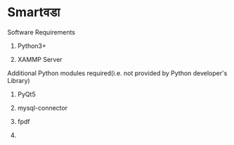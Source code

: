 # Smartवडा

Software Requirements

  1. Python3+

  2. XAMMP Server

Additional Python modules required(i.e. not provided by Python developer's Library)

  1. PyQt5
  
  2. mysql-connector
  
  3. fpdf
  
  4. 
